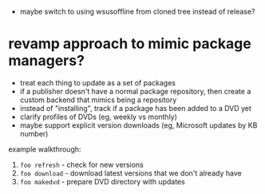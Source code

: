 * maybe switch to using wsusoffline from cloned tree instead of release?

# revamp approach to mimic package managers?

* treat each thing to update as a set of packages
* if a publisher doesn't have a normal package repository, then create a custom backend that mimics being a repository
* instead of "installing", track if a package has been added to a DVD yet
* clarify profiles of DVDs (eg, weekly vs monthly)
* maybe support explicit version downloads (eg, Microsoft updates by KB number)

example walkthrough:

1. `foo refresh` - check for new versions
2. `foo download` - download latest versions that we don't already have
3. `foo makedvd` - prepare DVD directory with updates
